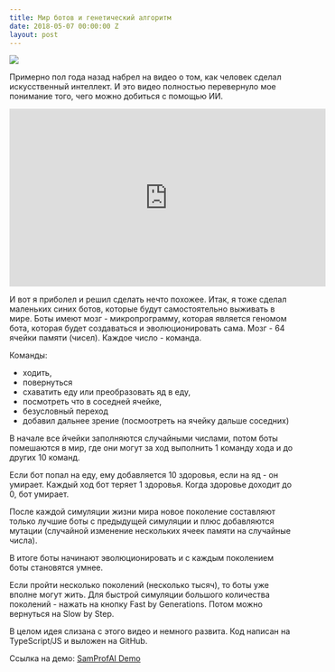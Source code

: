 ```yaml
---
title: Мир ботов и генетический алгоритм
date: 2018-05-07 00:00:00 Z
layout: post
---
```



![](/images/Screenshot-2018-05-06-19.30.59.png)

Примерно пол года назад набрел на видео о том, как человек сделал искусственный интеллект. И это видео полностью перевернуло мое понимание того, чего можно добиться с помощью ИИ.

<iframe width="560" height="315" src="https://www.youtube.com/embed/SfEZSyvbj2w" frameborder="0" allow="accelerometer; autoplay; encrypted-media; gyroscope; picture-in-picture" allowfullscreen></iframe>

И вот я приболел и решил сделать нечто похожее.
Итак, я тоже сделал маленьких синих ботов, которые будут самостоятельно выживать в мире.
Боты имеют мозг - микропрограмму, которая является геномом бота, которая будет создаваться и эволюционировать сама.
Мозг - 64 ячейки памяти (чисел). Каждое число - команда.

Команды:
- ходить,
- повернуться
- схаватить еду или преобразовать яд в еду,
- посмотреть что в соседней ячейке,
- безусловный переход
- добавил дальнее зрение (посмоотреть на ячейку дальше соседних)

В начале все йчейки заполняются случайными числами, потом боты помешаются в мир, где они могут за ход выполнить 1 команду хода и до других 10 команд.

Если бот попал на еду, ему добавляется 10 здоровья, если на яд - он умирает. Каждый ход бот теряет 1 здоровья. Когда здоровье доходит до 0, бот умирает.

После каждой симуляции жизни мира новое поколение составляют только лучшие боты с предыдущей симуляции и плюс добавляются мутации (случайной изменение нескольких ячеек памяти на случайные числа).

В итоге боты начинают эволюционировать и с каждым поколением боты становятся умнее.

Если пройти несколько поколений (несколько тысяч), то боты уже вполне могут жить. Для быстрой симуляции большого количества поколений - нажать на кнопку Fast by Generations. Потом можно вернуться на Slow by Step.

В целом идея слизана с этого видео и немного развита. Код написан на TypeScript/JS и выложен на GitHub.

Ссылка на демо: [SamProfAI Demo](https://samprof.github.io/SamProfAI/#/world?autoStart=true)
